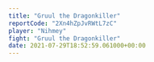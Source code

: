 ```yaml
---
title: "Gruul the Dragonkiller"
reportCode: "2Xn4hZpJvRWtL7zC"
player: "Nihmey"
fight: "Gruul the Dragonkiller"
date: 2021-07-29T18:52:59.061000+00:00
---
```


